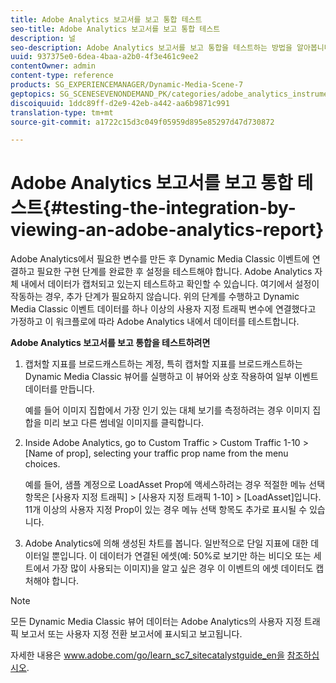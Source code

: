 ```yaml
---
title: Adobe Analytics 보고서를 보고 통합 테스트
seo-title: Adobe Analytics 보고서를 보고 통합 테스트
description: 널
seo-description: Adobe Analytics 보고서를 보고 통합을 테스트하는 방법을 알아봅니다.
uuid: 937375e0-6dea-4baa-a2b0-4f3e461c9ee2
contentOwner: admin
content-type: reference
products: SG_EXPERIENCEMANAGER/Dynamic-Media-Scene-7
geptopics: SG_SCENESEVENONDEMAND_PK/categories/adobe_analytics_instrumentation_kit
discoiquuid: 1ddc89ff-d2e9-42eb-a442-aa6b9871c991
translation-type: tm+mt
source-git-commit: a1722c15d3c049f05959d895e85297d47d730872

---
```



# Adobe Analytics 보고서를 보고 통합 테스트{#testing-the-integration-by-viewing-an-adobe-analytics-report}

Adobe Analytics에서 필요한 변수를 만든 후 Dynamic Media Classic 이벤트에 연결하고 필요한 구현 단계를 완료한 후 설정을 테스트해야 합니다. Adobe Analytics 자체 내에서 데이터가 캡처되고 있는지 테스트하고 확인할 수 있습니다. 여기에서 설정이 작동하는 경우, 추가 단계가 필요하지 않습니다. 위의 단계를 수행하고 Dynamic Media Classic 이벤트 데이터를 하나 이상의 사용자 지정 트래픽 변수에 연결했다고 가정하고 이 워크플로에 따라 Adobe Analytics 내에서 데이터를 테스트합니다.

**Adobe Analytics 보고서를 보고 통합을 테스트하려면**

1. 캡처할 지표를 브로드캐스트하는 계정, 특히 캡처할 지표를 브로드캐스트하는 Dynamic Media Classic 뷰어를 실행하고 이 뷰어와 상호 작용하여 일부 이벤트 데이터를 만듭니다.

   예를 들어 이미지 집합에서 가장 인기 있는 대체 보기를 측정하려는 경우 이미지 집합을 미리 보고 다른 썸네일 이미지를 클릭합니다.

1. Inside Adobe Analytics, go to Custom Traffic > Custom Traffic 1-10 > [Name of prop], selecting your traffic prop name from the menu choices.

   예를 들어, 샘플 계정으로 LoadAsset Prop에 액세스하려는 경우 적절한 메뉴 선택 항목은 [사용자 지정 트래픽] > [사용자 지정 트래픽 1-10] > [LoadAsset]입니다. 11개 이상의 사용자 지정 Prop이 있는 경우 메뉴 선택 항목도 추가로 표시될 수 있습니다.

1. Adobe Analytics에 의해 생성된 차트를 봅니다. 일반적으로 단일 지표에 대한 데이터일 뿐입니다. 이 데이터가 연결된 에셋(예: 50%로 보기만 하는 비디오 또는 세트에서 가장 많이 사용되는 이미지)을 알고 싶은 경우 이 이벤트의 에셋 데이터도 캡처해야 합니다.

>[!NOTE]
>
>모든 Dynamic Media Classic 뷰어 데이터는 Adobe Analytics의 사용자 지정 트래픽 보고서 또는 사용자 지정 전환 보고서에 표시되고 보고됩니다.

자세한 내용은 www.adobe.com/go/learn_sc7_sitecatalystguide_en을 [참조하십시오](https://www.adobe.com/go/learn_sc7_sitecatalystguide_en).
